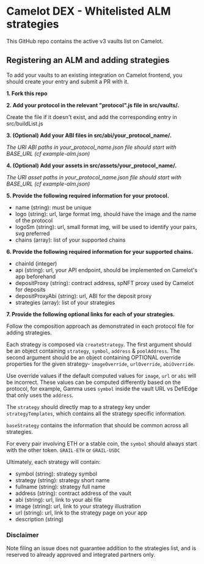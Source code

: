 # Camelot DEX - Whitelisted ALM strategies

This GitHub repo contains the active v3 vaults list on Camelot.

## Registering an ALM and adding strategies

To add your vaults to an existing integration on Camelot frontend, you should create your entry and submit a PR with it. 

**1. Fork this repo**

**2. Add your protocol in the relevant "protocol".js file in src/vaults/.** 

Create the file if it doesn't exist, and add the corresponding entry in src/buildList.js

**3. (Optional) Add your ABI files in src/abi/your_protocol_name/.**

*The URI ABI paths in your_protocol_name.json file should start with BASE_URL (cf example-alm.json)*

**4. (Optional) Add your assets in src/assets/your_protocol_name/.**

*The URI asset paths in your_protocol_name.json file should start with BASE_URL (cf example-alm.json)*

**5. Provide the following required information for your protocol.**

- name (string): must be unique
- logo (string): url, large format img, should have the image and the name of the protocol
- logoSm (string): url, small format img, will be used to identify your pairs, svg preferred
- chains (array): list of your supported chains

**6. Provide the following required information for your supported chains.**
- chainId (integer)
- api (string): url, your API endpoint, should be implemented on Camelot's app beforehand
- depositProxy (string): contract address, spNFT proxy used by Camelot for deposits
- depositProxyAbi (string): url, ABI for the deposit proxy
- strategies (array): list of your strategies

**7. Provide the following optional links for each of your strategies.**

Follow the composition approach as demonstrated in each protocol file for adding strategies.

Each strategy is composed via `createStrategy`. The first argument should be an object containing `strategy`, `symbol`, `address` & `poolAddress`. The second argument should be an object containing OPTIONAL override properties for the given strategy- `imageOverride`, `urlOverride`, `abiOverride`.

Use override values if the default computed values for `image`, `url` or `abi` will be incorrect. These values can be computed differently based on the protocol, for example, Gamma uses `symbol` inside the vault URL vs DefiEdge that only uses the `address`.

The `strategy` should directly map to a strategy key under `strategyTemplates`, which contains all the strategy specific information.

`baseStrategy` contains the information that should be common across all strategies.

For every pair involving ETH or a stable coin, the `symbol` should always start with the other token. `GRAIL-ETH` or `GRAIL-USDC`

Ultimately, each strategy will contain:
- symbol (string): strategy symbol
- strategy (string): strategy short name
- fullname (string): strategy full name
- address (string): contract address of the vault
- abi (string): url, link to your abi file
- image (string): url, link to your strategy illustration
- url (string): url, link to the strategy page on your app
- description (string)

### Disclaimer

Note filing an issue does not guarantee addition to the strategies list, 
and is reserved to already approved and integrated partners only.
